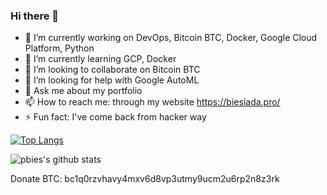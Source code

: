 ### Hi there 👋

- 🔭 I’m currently working on DevOps, Bitcoin BTC, Docker, Google Cloud Platform, Python
- 🌱 I’m currently learning GCP, Docker
- 👯 I’m looking to collaborate on Bitcoin BTC
- 🤔 I’m looking for help with Google AutoML
- 💬 Ask me about my portfolio
- 📫 How to reach me: through my website https://biesiada.pro/
- ⚡ Fun fact: I've come back from hacker way

[![Top Langs](https://github-readme-stats.vercel.app/api/top-langs/?username=pbies&layout=compact)](https://github.com/pbies/github-readme-stats)

![pbies's github stats](https://github-readme-stats.vercel.app/api?username=pbies&show_icons=true&count_private=true)

Donate BTC: bc1q0rzvhavy4mxv6d8vp3utmy9ucm2u6rp2n8z3rk
